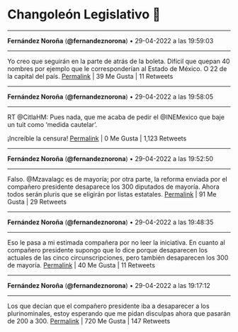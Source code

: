 # Changoleón Legislativo 🙈
*****
**Fernández Noroña** (**@fernandeznorona**) • 29-04-2022 a las 19:59:03
*****
Yo creo que seguirán en la parte de atrás de la boleta. Difícil que quepan 40 nombres por ejemplo que le corresponderían al Estado de México. O 22 de la capital del país.
[Permalink](https://twitter.com/fernandeznorona/status/1520251357860868096) | 39 Me Gusta | 11 Retweets
*****
**Fernández Noroña** (**@fernandeznorona**) • 29-04-2022 a las 19:58:05
*****
RT @CitlaHM: Pues nada, que me acaba de pedir el @INEMexico que baje un tuit como ‘medida cautelar’.


¡Increíble la censura!
[Permalink](https://twitter.com/fernandeznorona/status/1520251116872933376) | 0 Me Gusta | 1,123 Retweets
*****
**Fernández Noroña** (**@fernandeznorona**) • 29-04-2022 a las 19:52:50
*****
Falso. @Mzavalagc es de mayoría; por otra parte, la reforma enviada por el compañero presidente desaparece los 300 diputados de mayoría. Ahora todos serán pluris que se eligirán por listas estatales.
[Permalink](https://twitter.com/fernandeznorona/status/1520249793574014978) | 91 Me Gusta | 29 Retweets
*****
**Fernández Noroña** (**@fernandeznorona**) • 29-04-2022 a las 19:48:35
*****
Eso le pasa a mi estimada compañera por no leer la iniciativa. En cuanto al compañero presidente supongo que lo dice porque desaparecen los actuales de las cinco circunscripciones, pero también desaparecen los 300 de mayoría.
[Permalink](https://twitter.com/fernandeznorona/status/1520248723791822848) | 40 Me Gusta | 11 Retweets
*****
**Fernández Noroña** (**@fernandeznorona**) • 29-04-2022 a las 19:17:12
*****
Los que decían que el compañero presidente iba a desaparecer a los plurinominales, estoy esperando que me pidan disculpas ahora que pasarán de 200 a 300.
[Permalink](https://twitter.com/fernandeznorona/status/1520240828349775872) | 720 Me Gusta | 147 Retweets